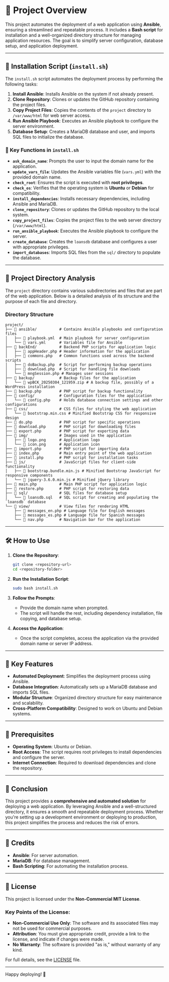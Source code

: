 # 🚀 Project Overview

This project automates the deployment of a web application using **Ansible**, ensuring a streamlined and repeatable process. It includes a **Bash script** for installation and a well-organized directory structure for managing application resources. The goal is to simplify server configuration, database setup, and application deployment.

---

## 📂 Installation Script (`install.sh`)

The `install.sh` script automates the deployment process by performing the following tasks:

1. **Install Ansible**: Installs Ansible on the system if not already present.
2. **Clone Repository**: Clones or updates the GitHub repository containing the project files.
3. **Copy Project Files**: Copies the contents of the `project` directory to `/var/www/html` for web server access.
4. **Run Ansible Playbook**: Executes an Ansible playbook to configure the server environment.
5. **Database Setup**: Creates a MariaDB database and user, and imports SQL files to initialize the database.

### 🔑 Key Functions in `install.sh`

- **`ask_domain_name`**: Prompts the user to input the domain name for the application.
- **`update_vars_file`**: Updates the Ansible variables file (`vars.yml`) with the provided domain name.
- **`check_root`**: Ensures the script is executed with **root privileges**.
- **`check_os`**: Verifies that the operating system is **Ubuntu** or **Debian** for compatibility.
- **`install_dependencies`**: Installs necessary dependencies, including Ansible and MariaDB.
- **`clone_repository`**: Clones or updates the GitHub repository to the local system.
- **`copy_project_files`**: Copies the project files to the web server directory (`/var/www/html`).
- **`run_ansible_playbook`**: Executes the Ansible playbook to configure the server.
- **`create_database`**: Creates the `loansdb` database and configures a user with appropriate privileges.
- **`import_databases`**: Imports SQL files from the `sql/` directory to populate the database.

---

## 📂 Project Directory Analysis

The `project` directory contains various subdirectories and files that are part of the web application. Below is a detailed analysis of its structure and the purpose of each file and directory.

### Directory Structure

```
project/
├── 📁 ansible/          # Contains Ansible playbooks and configuration files
│   ├── 📄 playbook.yml  # Main playbook for server configuration
│   └── 📄 vars.yml      # Variables file for Ansible
├── 📁 backEnd/          # Backend PHP scripts for application logic
│   ├── 📄 appHeader.php # Header information for the application
│   ├── 📄 commons.php   # Common functions used across the backend scripts
│   ├── 📄 doBackup.php  # Script for performing backup operations
│   ├── 📄 download.php  # Script for handling file downloads
│   └── 📄 mngSession.php # Manages user sessions
├── 📁 backup/           # Backup files for the application
│   └── 📄 wpBCK_20250304_121959.zip # A backup file, possibly of a WordPress installation
├── 📄 backup.php        # PHP script for backup functionality
├── 📁 config/           # Configuration files for the application
│   └── 📄 config.php    # Holds database connection settings and other configurations
├── 📁 css/              # CSS files for styling the web application
│   └── 📄 bootstrap.min.css # Minified Bootstrap CSS for responsive design
├── 📄 do.php            # PHP script for specific operations
├── 📄 download.php      # PHP script for downloading files
├── 📄 export.php        # PHP script for exporting data
├── 📁 img/              # Images used in the application
│   ├── 📄 logo.png      # Application logo
│   └── 📄 icon.png      # Application icon
├── 📄 import.php        # PHP script for importing data
├── 📄 index.php         # Main entry point of the web application
├── 📄 install.php       # PHP script for installation tasks
├── 📁 js/               # JavaScript files for client-side functionality
│   ├── 📄 bootstrap.bundle.min.js # Minified Bootstrap JavaScript for responsive components
│   └── 📄 jquery-3.6.0.min.js # Minified jQuery library
├── 📄 main.php          # Main PHP script for application logic
├── 📄 restore.php       # PHP script for restoring data
├── 📁 sql/              # SQL files for database setup
│   └── 📄 loansdb.sql   # SQL script for creating and populating the `loansdb` database
└── 📁 view/             # View files for rendering HTML
    ├── 📄 messages_en.php # Language file for English messages
    ├── 📄 messages_es.php # Language file for Spanish messages
    └── 📄 nav.php       # Navigation bar for the application
```

---

## 🛠️ How to Use

1. **Clone the Repository**:
   ```bash
   git clone <repository-url>
   cd <repository-folder>
   ```

2. **Run the Installation Script**:
   ```bash
   sudo bash install.sh
   ```

3. **Follow the Prompts**:
   - Provide the domain name when prompted.
   - The script will handle the rest, including dependency installation, file copying, and database setup.

4. **Access the Application**:
   - Once the script completes, access the application via the provided domain name or server IP address.

---

## 🧩 Key Features

- **Automated Deployment**: Simplifies the deployment process using Ansible.
- **Database Integration**: Automatically sets up a MariaDB database and imports SQL files.
- **Modular Structure**: Organized directory structure for easy maintenance and scalability.
- **Cross-Platform Compatibility**: Designed to work on Ubuntu and Debian systems.

---

## 🚨 Prerequisites

- **Operating System**: Ubuntu or Debian.
- **Root Access**: The script requires root privileges to install dependencies and configure the server.
- **Internet Connection**: Required to download dependencies and clone the repository.

---

## 📝 Conclusion

This project provides a **comprehensive and automated solution** for deploying a web application. By leveraging Ansible and a well-structured directory, it ensures a smooth and repeatable deployment process. Whether you're setting up a development environment or deploying to production, this project simplifies the process and reduces the risk of errors.

---

## 🙏 Credits

- **Ansible**: For server automation.
- **MariaDB**: For database management.
- **Bash Scripting**: For automating the installation process.

---

## 📜 License

This project is licensed under the **Non-Commercial MIT License**. 

### Key Points of the License:
- **Non-Commercial Use Only**: The software and its associated files may not be used for commercial purposes.
- **Attribution**: You must give appropriate credit, provide a link to the license, and indicate if changes were made.
- **No Warranty**: The software is provided "as is," without warranty of any kind.

For full details, see the [LICENSE](LICENSE) file.

---

Happy deploying! 🎉
